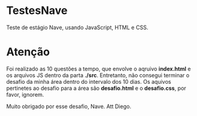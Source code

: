 # TestesNave
Teste de estágio Nave, usando JavaScript, HTML e CSS.
# Atenção
Foi realizado as 10 questões a tempo, que envolve o aqruivo **index.html** e os arquivos JS dentro da parta **./src**.
Entretanto, não consegui terminar o desafio da minha área dentro do intervalo dos 10 dias. Os aquivos pertinetes ao desafio para a área são **desafio.html** e o **desafio.css**, por favor, ignorem.

Muito obrigado por esse desafio, Nave.
Att Diego.

